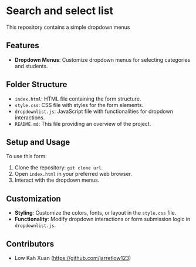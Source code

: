 # Search and select list

This repository contains a simple dropdown menus

## Features

- **Dropdown Menus**: Customize dropdown menus for selecting categories and students.

## Folder Structure

- `index.html`: HTML file containing the form structure.
- `style.css`: CSS file with styles for the form elements.
- `dropdownlist.js`: JavaScript file with functionalities for dropdown interactions.
- `README.md`: This file providing an overview of the project.

## Setup and Usage

To use this form:

1. Clone the repository: `git clone url`.
2. Open `index.html` in your preferred web browser.
3. Interact with the dropdown menus.

## Customization

- **Styling**: Customize the colors, fonts, or layout in the `style.css` file.
- **Functionality**: Modify dropdown interactions or form submission logic in `dropdownlist.js`.

## Contributors

- Low Kah Xuan (https://github.com/jarretlow123)
